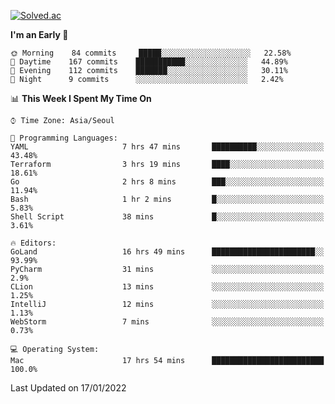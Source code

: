 [![Solved.ac](http://mazassumnida.wtf/api/v2/generate_badge?boj=kuckjwi)](https://solved.ac/kuckjwi)
<!--START_SECTION:waka-->
**I'm an Early 🐤** 

```text
🌞 Morning    84 commits     █████░░░░░░░░░░░░░░░░░░░░   22.58% 
🌆 Daytime    167 commits    ███████████░░░░░░░░░░░░░░   44.89% 
🌃 Evening    112 commits    ███████░░░░░░░░░░░░░░░░░░   30.11% 
🌙 Night      9 commits      ░░░░░░░░░░░░░░░░░░░░░░░░░   2.42%

```


📊 **This Week I Spent My Time On** 

```text
⌚︎ Time Zone: Asia/Seoul

💬 Programming Languages: 
YAML                     7 hrs 47 mins       ██████████░░░░░░░░░░░░░░░   43.48% 
Terraform                3 hrs 19 mins       ████░░░░░░░░░░░░░░░░░░░░░   18.61% 
Go                       2 hrs 8 mins        ███░░░░░░░░░░░░░░░░░░░░░░   11.94% 
Bash                     1 hr 2 mins         █░░░░░░░░░░░░░░░░░░░░░░░░   5.83% 
Shell Script             38 mins             █░░░░░░░░░░░░░░░░░░░░░░░░   3.61%

🔥 Editors: 
GoLand                   16 hrs 49 mins      ███████████████████████░░   93.99% 
PyCharm                  31 mins             ░░░░░░░░░░░░░░░░░░░░░░░░░   2.9% 
CLion                    13 mins             ░░░░░░░░░░░░░░░░░░░░░░░░░   1.25% 
IntelliJ                 12 mins             ░░░░░░░░░░░░░░░░░░░░░░░░░   1.13% 
WebStorm                 7 mins              ░░░░░░░░░░░░░░░░░░░░░░░░░   0.73%

💻 Operating System: 
Mac                      17 hrs 54 mins      █████████████████████████   100.0%

```


 Last Updated on 17/01/2022
<!--END_SECTION:waka-->
